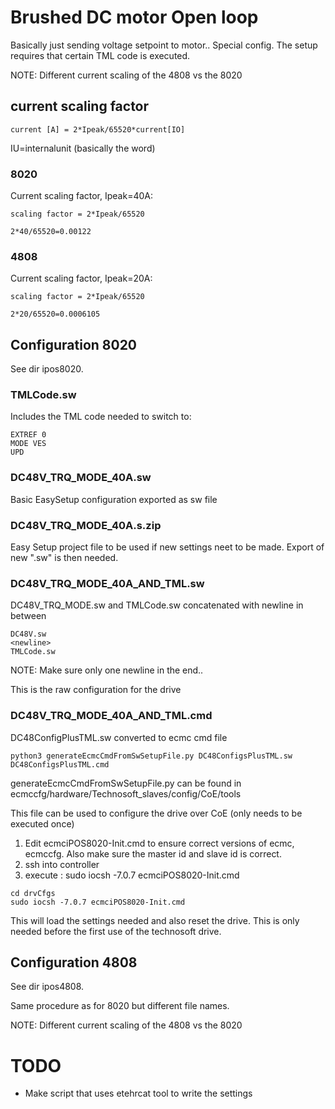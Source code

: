 # Brushed DC motor Open loop
Basically just sending voltage setpoint to motor.. Special config.
The setup requires that certain TML code is executed.

NOTE: Different current scaling of the 4808 vs the 8020


## current scaling factor
```
current [A] = 2*Ipeak/65520*current[IO]

```
IU=internalunit (basically the word)

### 8020

Current scaling factor, Ipeak=40A:
```
scaling factor = 2*Ipeak/65520

2*40/65520=0.00122
```
### 4808

Current scaling factor, Ipeak=20A:
```
scaling factor = 2*Ipeak/65520

2*20/65520=0.0006105
```

## Configuration 8020
See dir ipos8020.

### TMLCode.sw
Includes the TML code needed to switch to:
```
EXTREF 0
MODE VES
UPD
```

### DC48V_TRQ_MODE_40A.sw
Basic EasySetup configuration exported as sw file

### DC48V_TRQ_MODE_40A.s.zip
Easy Setup project file to be used if new settings neet to be made. Export of new ".sw" is then needed. 

### DC48V_TRQ_MODE_40A_AND_TML.sw
DC48V_TRQ_MODE.sw and TMLCode.sw concatenated with newline in between
```
DC48V.sw
<newline>
TMLCode.sw
```
NOTE: Make sure only  one newline in the end..

This is the raw configuration for the drive

### DC48V_TRQ_MODE_40A_AND_TML.cmd

DC48ConfigPlusTML.sw converted to ecmc cmd file
```
python3 generateEcmcCmdFromSwSetupFile.py DC48ConfigsPlusTML.sw DC48ConfigsPlusTML.cmd
```
generateEcmcCmdFromSwSetupFile.py can be found in ecmccfg/hardware/Technosoft_slaves/config/CoE/tools

This file can be used to configure the drive over CoE (only needs to be executed once)

1. Edit ecmciPOS8020-Init.cmd to ensure correct versions of ecmc, ecmccfg. Also make sure the master id and slave id is correct.
2. ssh into controller
3. execute : sudo iocsh -7.0.7 ecmciPOS8020-Init.cmd

```
cd drvCfgs
sudo iocsh -7.0.7 ecmciPOS8020-Init.cmd
```
This will load the settings needed and also reset the drive. This is only needed before the first use of the technosoft drive.


## Configuration 4808
See dir ipos4808.

Same procedure as for 8020 but different file names. 

NOTE: Different current scaling of the 4808 vs the 8020


# TODO

 * Make script that uses etehrcat tool to write the settings

